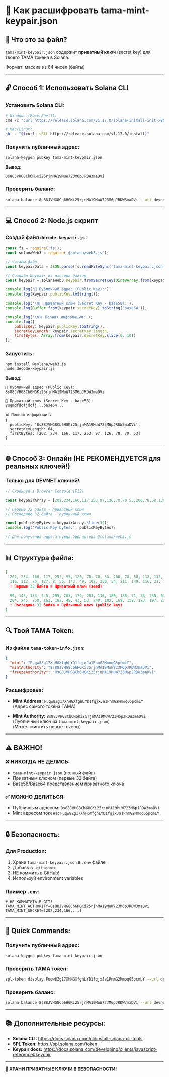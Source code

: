 # 🔐 Как расшифровать tama-mint-keypair.json

## 📄 **Что это за файл?**

`tama-mint-keypair.json` содержит **приватный ключ** (secret key) для твоего TAMA токена в Solana.

Формат: массив из 64 чисел (байты)

---

## 🔓 **Способ 1: Использовать Solana CLI**

### **Установить Solana CLI:**
```bash
# Windows (PowerShell):
cmd /c "curl https://release.solana.com/v1.17.0/solana-install-init-x86_64-pc-windows-msvc.exe --output C:\solana-install-tmp\solana-install-init.exe --create-dirs"

# Mac/Linux:
sh -c "$(curl -sSfL https://release.solana.com/v1.17.0/install)"
```

### **Получить публичный адрес:**
```bash
solana-keygen pubkey tama-mint-keypair.json
```

**Вывод:**
```
8s88JVHG8Cb6HGKi25rjnMA19MuW723M6pJRDW3maDVi
```

### **Проверить баланс:**
```bash
solana balance 8s88JVHG8Cb6HGKi25rjnMA19MuW723M6pJRDW3maDVi --url devnet
```

---

## 💻 **Способ 2: Node.js скрипт**

### **Создай файл `decode-keypair.js`:**
```javascript
const fs = require('fs');
const solanaWeb3 = require('@solana/web3.js');

// Читаем файл
const keypairData = JSON.parse(fs.readFileSync('tama-mint-keypair.json', 'utf-8'));

// Создаём Keypair из массива байтов
const keypair = solanaWeb3.Keypair.fromSecretKey(Uint8Array.from(keypairData));

console.log('🔑 Публичный адрес (Public Key):');
console.log(keypair.publicKey.toString());

console.log('\n🔐 Приватный ключ (Secret Key - base58):');
console.log(Buffer.from(keypair.secretKey).toString('base64'));

console.log('\n📊 Полная информация:');
console.log({
    publicKey: keypair.publicKey.toString(),
    secretKeyLength: keypair.secretKey.length,
    firstBytes: Array.from(keypair.secretKey.slice(0, 10))
});
```

### **Запустить:**
```bash
npm install @solana/web3.js
node decode-keypair.js
```

**Вывод:**
```
🔑 Публичный адрес (Public Key):
8s88JVHG8Cb6HGKi25rjnMA19MuW723M6pJRDW3maDVi

🔐 Приватный ключ (Secret Key - base58):
yuqmdfdofjdofj...base64...

📊 Полная информация:
{
  publicKey: '8s88JVHG8Cb6HGKi25rjnMA19MuW723M6pJRDW3maDVi',
  secretKeyLength: 64,
  firstBytes: [202, 234, 166, 117, 253, 97, 126, 78, 70, 53]
}
```

---

## 🌐 **Способ 3: Онлайн (НЕ РЕКОМЕНДУЕТСЯ для реальных ключей!)**

### **Только для DEVNET ключей!**

```javascript
// Скопируй в Browser Console (F12)

const keypairArray = [202,234,166,117,253,97,126,78,70,53,200,78,58,138,132,186,116,212,75,127,8,56,143,49,102,250,54,211,149,116,31,187,99,145,153,245,255,205,179,253,116,180,185,71,33,235,67,196,204,245,250,163,182,49,43,53,240,102,169,138,123,197,220,252];

// Первые 32 байта - приватный ключ
// Последние 32 байта - публичный ключ

const publicKeyBytes = keypairArray.slice(32);
console.log('Public Key bytes:', publicKeyBytes);

// Для получения адреса нужна библиотека @solana/web3.js
```

---

## 📊 **Структура файла:**

```json
[
  202, 234, 166, 117, 253, 97, 126, 78, 70, 53, 200, 78, 58, 138, 132, 186,
  116, 212, 75, 127, 8, 56, 143, 49, 102, 250, 54, 211, 149, 116, 31, 187,
  ↑ Первые 32 байта = Приватный ключ (seed)
  
  99, 145, 153, 245, 255, 205, 179, 253, 116, 180, 185, 71, 33, 235, 67, 196,
  204, 245, 250, 163, 182, 49, 43, 53, 240, 102, 169, 138, 123, 197, 220, 252
  ↑ Последние 32 байта = Публичный ключ (public key)
]
```

---

## 🔍 **Твой TAMA Token:**

### **Из файла `tama-token-info.json`:**
```json
{
  "mint": "Fuqw8Zg17XhHGXfghLYD1fqjxJa1PnmG2MmoqG5pcmLY",
  "mintAuthority": "8s88JVHG8Cb6HGKi25rjnMA19MuW723M6pJRDW3maDVi",
  "freezeAuthority": "8s88JVHG8Cb6HGKi25rjnMA19MuW723M6pJRDW3maDVi"
}
```

### **Расшифровка:**
- **Mint Address:** `Fuqw8Zg17XhHGXfghLYD1fqjxJa1PnmG2MmoqG5pcmLY`  
  (Адрес самого токена TAMA)

- **Mint Authority:** `8s88JVHG8Cb6HGKi25rjnMA19MuW723M6pJRDW3maDVi`  
  (Публичный ключ из `tama-mint-keypair.json`)  
  (Может минтить новые токены)

---

## ⚠️ **ВАЖНО!**

### **❌ НИКОГДА НЕ ДЕЛИСЬ:**
- `tama-mint-keypair.json` (полный файл)
- Приватным ключом (первые 32 байта)
- Base58/Base64 представлением приватного ключа

### **✅ МОЖНО ДЕЛИТЬСЯ:**
- Публичным адресом: `8s88JVHG8Cb6HGKi25rjnMA19MuW723M6pJRDW3maDVi`
- Mint адресом токена: `Fuqw8Zg17XhHGXfghLYD1fqjxJa1PnmG2MmoqG5pcmLY`

---

## 🔒 **Безопасность:**

### **Для Production:**
1. Храни `tama-mint-keypair.json` в `.env` файле
2. Добавь в `.gitignore`
3. НЕ коммить в GitHub!
4. Используй environment variables

### **Пример `.env`:**
```env
# НЕ КОММИТИТЬ В GIT!
TAMA_MINT_AUTHORITY=8s88JVHG8Cb6HGKi25rjnMA19MuW723M6pJRDW3maDVi
TAMA_MINT_SECRET=[202,234,166,...]
```

---

## 🎯 **Quick Commands:**

### **Получить публичный адрес:**
```bash
solana-keygen pubkey tama-mint-keypair.json
```

### **Проверить TAMA токен:**
```bash
spl-token display Fuqw8Zg17XhHGXfghLYD1fqjxJa1PnmG2MmoqG5pcmLY --url devnet
```

### **Проверить баланс:**
```bash
solana balance 8s88JVHG8Cb6HGKi25rjnMA19MuW723M6pJRDW3maDVi --url devnet
```

---

## 📚 **Дополнительные ресурсы:**

- **Solana CLI:** https://docs.solana.com/cli/install-solana-cli-tools
- **SPL Token:** https://spl.solana.com/token
- **Keypair docs:** https://docs.solana.com/developing/clients/javascript-reference#keypair

---

**🔐 ХРАНИ ПРИВАТНЫЕ КЛЮЧИ В БЕЗОПАСНОСТИ!**

